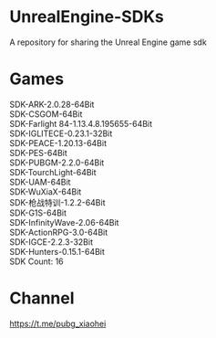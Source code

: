 # UnrealEngine-SDKs
A repository for sharing the Unreal Engine game sdk

# Games
SDK-ARK-2.0.28-64Bit<br>
SDK-CSGOM-64Bit<br>
SDK-Farlight 84-1.13.4.8.195655-64Bit<br>
SDK-IGLITECE-0.23.1-32Bit<br>
SDK-PEACE-1.20.13-64Bit<br>
SDK-PES-64Bit<br>
SDK-PUBGM-2.2.0-64Bit<br>
SDK-TourchLight-64Bit<br>
SDK-UAM-64Bit<br>
SDK-WuXiaX-64Bit<br>
SDK-枪战特训-1.2.2-64Bit<br>
SDK-G1S-64Bit<br>
SDK-InfinityWave-2.06-64Bit<br>
SDK-ActionRPG-3.0-64Bit<br>
SDK-IGCE-2.2.3-32Bit<br>
SDK-Hunters-0.15.1-64Bit<br>
SDK Count: 16

# Channel
https://t.me/pubg_xiaohei
